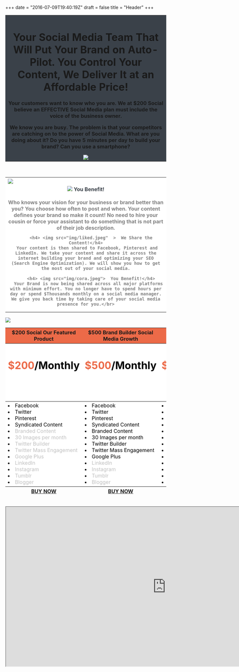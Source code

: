 +++
date = "2016-07-09T19:40:19Z"
draft = false
title = "Header"
+++

<table  width="100" class="table table-bordered" align="center" >
<th bgcolor="#3A4149">
<h1>Your Social Media Team That Will Put Your Brand on Auto-Pilot. You Control Your Content, We Deliver It at an Affordable Price!</h1>

 Your customers want to know who you are. We at $200 Social believe an EFFECTIVE Social Media plan must include the voice of the business owner.

We know you are busy. The problem is that your competitors are catching on to the power of Social Media. What are you doing about it? Do you have 5 minutes per day to build your brand? Can you use a smartphone?

<img src="/img/borde.jpeg" align="center">

</center></th></thead></table>
<br>

<table  class="table table-bordered" align="center">
<th bgcolor="#fff"> 
  <left><font color="#3A4149"">
        <img src="img/probar.jpg"  align="left"  >
        <h4> <img src="img/ins.jpeg">  You Benefit!</h4>
    <font color="Gray"> Who knows your vision for your business or brand better than you? You choose how often to post and when. Your content defines your brand so make it count! No need to hire your cousin or force your assistant to do something that is not part of their job description.

        <h4> <img src="img/liked.jpeg"  >  We Share the Content!</h4>
     Your content is then shared to Facebook, Pinterest and LinkedIn. We take your content and share it across the internet building your brand and optimizing your SEO (Search Engine Optimization). We will show you how to get the most out of your social media.

        <h4> <img src="img/cora.jpeg">  You Benefit!</h4>
      Your Brand is now being shared across all major platforms with minimum effort. You no longer have to spend hours per day or spend $Thousands monthly on a social media manager. We give you back time by taking care of your social media presence for you.</br>

</center></th></thead></table></font></font></left></th></table>

<img src="img/200social.ico" align="center">
<br>

<table  width="100" class="table table-bordered" align="center">
<thead>
<th bgcolor="#EC6A48">
$200 Social
Our Featured Product </th>
<th bgcolor="#EC6A48">
$500 Brand Builder 
Social Media Growth </th>
<th bgcolor="#EC6A48">
Ultimate Brand Builder
Fully Managed Social Media </th>
</thead>
<thead>
<th bgcolor="#fff"><font color="#EC6A48"><center><h1>$200<font color="#000000">/Monthly<h1></th>
<th bgcolor="#fff"><font color="#EC6A48"><center><h1>$500<font color="#000000">/Monthly<h1></th>
<th bgcolor="#fff"><font color="#EC6A48"><center><h1>$2000<font color="#000000">/Monthly<h1></th>
</thead>


<tr>

<td bgcolor="#fff"> <font color="#000000">
 <DIV ALIGN=left>
		<li type="disc">	Facebook <br></li>
		<li type="disc">    Twitter<br>
		<li type="disc">    Pinterest<br>
		<li type="disc"> 	Syndicated Content<br>
<font color="#C0C0C0">		<li type="disc">	Branded Content<br>
<font color="#C0C0C0">		<li type="disc">    30 Images per month<br>
<font color="#C0C0C0">		<li type="disc">    Twitter Builder<br>
<font color="#C0C0C0">		<li type="disc">    Twitter Mass Engagement<br>
<font color="#C0C0C0">		<li type="disc">    Google Plus<br>
<font color="#C0C0C0">		<li type="disc">    LinkedIn<br>
<font color="#C0C0C0">		<li type="disc">    Instagram<br>
<font color="#C0C0C0">		 <li type="disc">   Tumblr<br>
<font color="#C0C0C0">		<li type="disc">    Blogger<br></td>

</td>
<td bgcolor="#fff"> <font color="#000000">

 <DIV ALIGN=left>
		<li type="disc">	Facebook <br></li>
		<li type="disc">    Twitter<br>
		<li type="disc">    Pinterest<br>
		<li type="disc"> 	Syndicated Content<br>
		<li type="disc">	Branded Content<br>
		<li type="disc">    30 Images per month<br>
		<li type="disc">    Twitter Builder<br>
		<li type="disc">    Twitter Mass Engagement<br>
		<li type="disc">    Google Plus<br>
<font color="#C0C0C0">		<li type="disc">    LinkedIn<br>
<font color="#C0C0C0">		<li type="disc">    Instagram<br>
<font color="#C0C0C0">		 <li type="disc">   Tumblr<br>
<font color="#C0C0C0">		<li type="disc">    Blogger<br></td>
</td>

<td bgcolor="#fff"> <font color="#000000">
 <DIV ALIGN=left>
		<li type="disc">	Facebook <br></li>
		<li type="disc">    Twitter<br>
		<li type="disc">    Pinterest<br>
		<li type="disc"> 	Syndicated Content<br>
		<li type="disc">	Branded Content<br>
		<li type="disc">    30 Images per month<br>
		<li type="disc">    Twitter Builder<br>
		<li type="disc">    Twitter Mass Engagement<br>
		<li type="disc">    Google Plus<br>
		<li type="disc">    LinkedIn<br>
		<li type="disc">    Instagram<br>
		 <li type="disc">   Tumblr<br>
		<li type="disc">    Blogger<br></td>

  </form> 
  </td>
</tr>
<thead>
<th><center><a href="contact"  onClick="window.open(this.href'); return false;" >BUY NOW</a></center></th>

<th><center><a href="contact"  onClick="window.open(this.href'); return false;" >BUY NOW</a></center></th>

<th><center><a href="contact"  onClick="window.open(this.href'); return false;" >BUY NOW</a></center></th></thead>

</table>
<div><br>
<center><iframe width="1000" height="500" src="https://www.youtube.com/embed/5v4Syyl4Wes" frameborder="5" allowfullscreen></iframe></center></div>